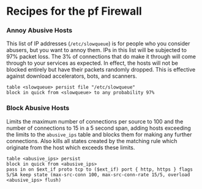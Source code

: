# Recipes for the pf Firewall

### Annoy Abusive Hosts
This list of IP addresses (`/etc/slowqueue`) is for people who you consider abusers, but you want to annoy them. IPs in this list will be subjected to 97% packet loss. The 3% of connections that do make it through will come through to your services as expected. In effect, the hosts will not be blocked entirely but have their packets randomly dropped. This is effective against download accelerators, bots, and scanners.
```
table <slowqueue> persist file "/etc/slowqueue"
block in quick from <slowqueue> to any probability 97%
```

### Block Abusive Hosts
Limits the maximum number of connections per source to 100 and the number of connections to 15 in a 5 second span, adding hosts exceeding the limits to the `abusive_ips` table and blocks them for making any further connections. Also kills all states created by the matching rule which originate from the host which exceeds these limits.
```
table <abusive_ips> persist
block in quick from <abusive_ips>
pass in on $ext_if proto tcp to ($ext_if) port { http, https } flags S/SA keep state (max-src-conn 100, max-src-conn-rate 15/5, overload <abusive_ips> flush)
```
